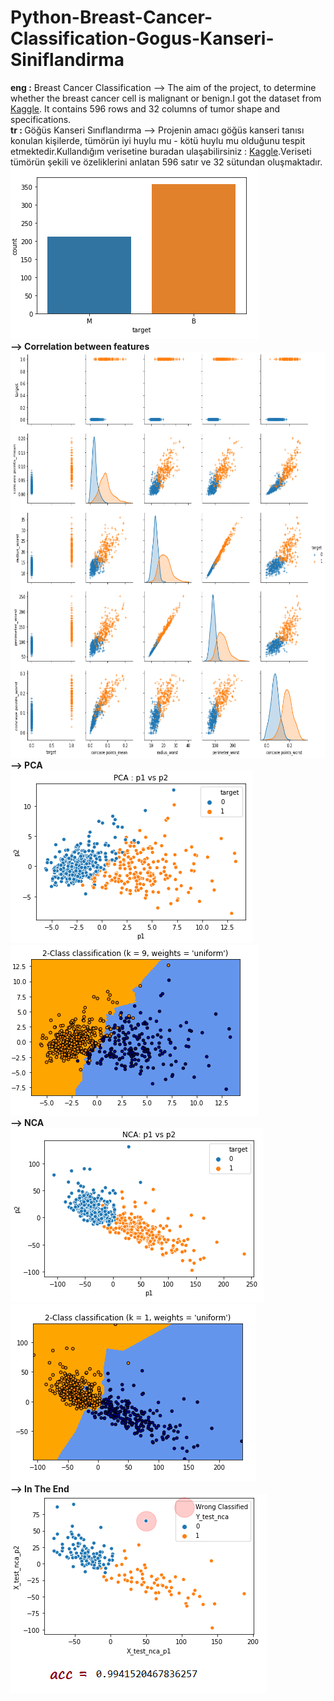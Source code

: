 # Python-Breast-Cancer-Classification-Gogus-Kanseri-Siniflandirma
<strong>eng :</strong> Breast Cancer Classification --> The aim of the project, to determine whether the breast cancer cell is malignant or benign.I got the dataset from <a href="https://www.kaggle.com/uciml/breast-cancer-wisconsin-data">Kaggle</a>. It contains 596 rows and 32 columns of tumor shape and specifications.</br>
<strong>tr : </strong> Göğüs Kanseri Sınıflandırma --> Projenin amacı göğüs kanseri tanısı konulan kişilerde, tümörün iyi huylu mu - kötü
huylu mu olduğunu tespit etmektedir.Kullandığım verisetine buradan ulaşabilirsiniz :  <a href="https://www.kaggle.com/uciml/breast-cancer-wisconsin-data">Kaggle</a>.Veriseti tümörün şekili ve özeliklerini anlatan 596 satır ve 32 sütundan oluşmaktadır.</br>
<img src = "./img/Malignant_or_Benign.PNG" ></img></br>
<strong>--> Correlation between features</br></strong>
<img src = "./img/features_corr.PNG" width=100% height=650></img></br>
<strong>--> PCA</br></strong>
<img src = "./img/scatter_PCA.PNG" ></img>
<img src = "./img/after_PCA.PNG" ></img></br>
<strong>--> NCA</br></strong>
<img src = "./img/after_NCA.PNG" ></img>
<img src = "./img/after_NCA_1.PNG" ></img></br>
<strong>--> In The End </br></strong>
<img src = "./img/finish.PNG" ></img>

